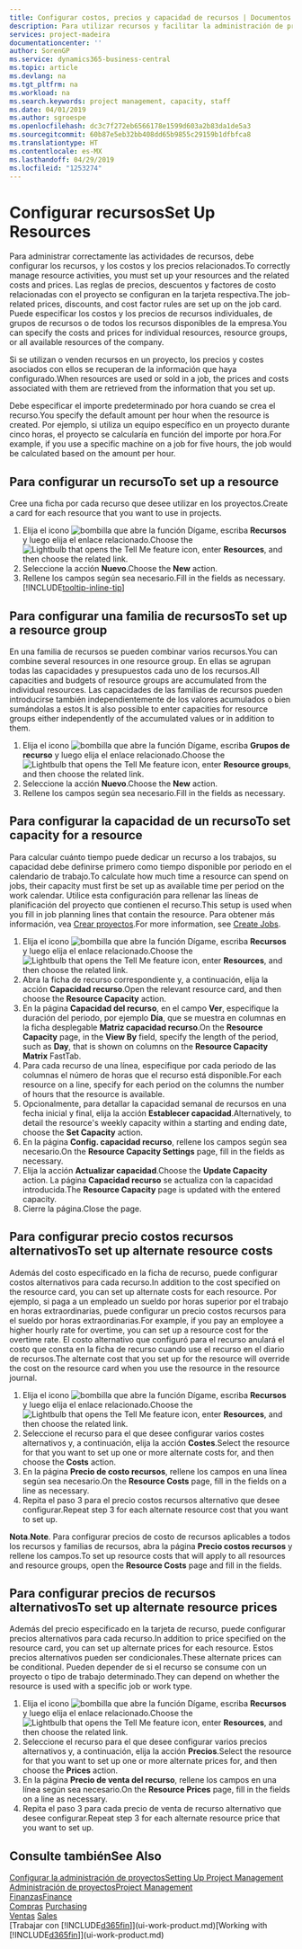 ```yaml
---
title: Configurar costos, precios y capacidad de recursos | Documentos de Microsoft
description: Para utilizar recursos y facilitar la administración de proyectos, especifique costes y precios para recursos individuales o grupos de recursos, y configure la capacidad de recursos.
services: project-madeira
documentationcenter: ''
author: SorenGP
ms.service: dynamics365-business-central
ms.topic: article
ms.devlang: na
ms.tgt_pltfrm: na
ms.workload: na
ms.search.keywords: project management, capacity, staff
ms.date: 04/01/2019
ms.author: sgroespe
ms.openlocfilehash: dc3c7f272eb6566178e1599d603a2b83da1de5a3
ms.sourcegitcommit: 60b87e5eb32bb408dd65b9855c29159b1dfbfca8
ms.translationtype: HT
ms.contentlocale: es-MX
ms.lasthandoff: 04/29/2019
ms.locfileid: "1253274"
---
```

# <a name="set-up-resources"></a><span data-ttu-id="fcbcc-103">Configurar recursos</span><span class="sxs-lookup"><span data-stu-id="fcbcc-103">Set Up Resources</span></span>
<span data-ttu-id="fcbcc-104">Para administrar correctamente las actividades de recursos, debe configurar los recursos, y los costos y los precios relacionados.</span><span class="sxs-lookup"><span data-stu-id="fcbcc-104">To correctly manage resource activities, you must set up your resources and the related costs and prices.</span></span> <span data-ttu-id="fcbcc-105">Las reglas de precios, descuentos y factores de costo relacionadas con el proyecto se configuran en la tarjeta respectiva.</span><span class="sxs-lookup"><span data-stu-id="fcbcc-105">The job-related prices, discounts, and cost factor rules are set up on the job card.</span></span> <span data-ttu-id="fcbcc-106">Puede especificar los costos y los precios de recursos individuales, de grupos de recursos o de todos los recursos disponibles de la empresa.</span><span class="sxs-lookup"><span data-stu-id="fcbcc-106">You can specify the costs and prices for individual resources, resource groups, or all available resources of the company.</span></span>

<span data-ttu-id="fcbcc-107">Si se utilizan o venden recursos en un proyecto, los precios y costes asociados con ellos se recuperan de la información que haya configurado.</span><span class="sxs-lookup"><span data-stu-id="fcbcc-107">When resources are used or sold in a job, the prices and costs associated with them are retrieved from the information that you set up.</span></span>

<span data-ttu-id="fcbcc-108">Debe especificar el importe predeterminado por hora cuando se crea el recurso.</span><span class="sxs-lookup"><span data-stu-id="fcbcc-108">You specify the default amount per hour when the resource is created.</span></span> <span data-ttu-id="fcbcc-109">Por ejemplo, si utiliza un equipo específico en un proyecto durante cinco horas, el proyecto se calcularía en función del importe por hora.</span><span class="sxs-lookup"><span data-stu-id="fcbcc-109">For example, if you use a specific machine on a job for five hours, the job would be calculated based on the amount per hour.</span></span>

## <a name="to-set-up-a-resource"></a><span data-ttu-id="fcbcc-110">Para configurar un recurso</span><span class="sxs-lookup"><span data-stu-id="fcbcc-110">To set up a resource</span></span>
<span data-ttu-id="fcbcc-111">Cree una ficha por cada recurso que desee utilizar en los proyectos.</span><span class="sxs-lookup"><span data-stu-id="fcbcc-111">Create a card for each resource that you want to use in projects.</span></span>

1. <span data-ttu-id="fcbcc-112">Elija el icono ![bombilla que abre la función Dígame](media/ui-search/search_small.png "Dígame que desea hacer"), escriba **Recursos** y luego elija el enlace relacionado.</span><span class="sxs-lookup"><span data-stu-id="fcbcc-112">Choose the ![Lightbulb that opens the Tell Me feature](media/ui-search/search_small.png "Tell me what you want to do") icon, enter **Resources**, and then choose the related link.</span></span>
2. <span data-ttu-id="fcbcc-113">Seleccione la acción **Nuevo**.</span><span class="sxs-lookup"><span data-stu-id="fcbcc-113">Choose the **New** action.</span></span>
3. <span data-ttu-id="fcbcc-114">Rellene los campos según sea necesario.</span><span class="sxs-lookup"><span data-stu-id="fcbcc-114">Fill in the fields as necessary.</span></span> [!INCLUDE[tooltip-inline-tip](includes/tooltip-inline-tip_md.md)]  

## <a name="to-set-up-a-resource-group"></a><span data-ttu-id="fcbcc-115">Para configurar una familia de recursos</span><span class="sxs-lookup"><span data-stu-id="fcbcc-115">To set up a resource group</span></span>
<span data-ttu-id="fcbcc-116">En una familia de recursos se pueden combinar varios recursos.</span><span class="sxs-lookup"><span data-stu-id="fcbcc-116">You can combine several resources in one resource group.</span></span> <span data-ttu-id="fcbcc-117">En ellas se agrupan todas las capacidades y presupuestos cada uno de los recursos.</span><span class="sxs-lookup"><span data-stu-id="fcbcc-117">All capacities and budgets of resource groups are accumulated from the individual resources.</span></span> <span data-ttu-id="fcbcc-118">Las capacidades de las familias de recursos pueden introducirse también independientemente de los valores acumulados o bien sumándolas a estos.</span><span class="sxs-lookup"><span data-stu-id="fcbcc-118">It is also possible to enter capacities for resource groups either independently of the accumulated values or in addition to them.</span></span>

1. <span data-ttu-id="fcbcc-119">Elija el icono ![bombilla que abre la función Dígame](media/ui-search/search_small.png "Dígame que desea hacer"), escriba **Grupos de recurso** y luego elija el enlace relacionado.</span><span class="sxs-lookup"><span data-stu-id="fcbcc-119">Choose the ![Lightbulb that opens the Tell Me feature](media/ui-search/search_small.png "Tell me what you want to do") icon, enter **Resource groups**, and then choose the related link.</span></span>
2. <span data-ttu-id="fcbcc-120">Seleccione la acción **Nuevo**.</span><span class="sxs-lookup"><span data-stu-id="fcbcc-120">Choose the **New** action.</span></span>
3. <span data-ttu-id="fcbcc-121">Rellene los campos según sea necesario.</span><span class="sxs-lookup"><span data-stu-id="fcbcc-121">Fill in the fields as necessary.</span></span>

## <a name="to-set-capacity-for-a-resource"></a><span data-ttu-id="fcbcc-122">Para configurar la capacidad de un recurso</span><span class="sxs-lookup"><span data-stu-id="fcbcc-122">To set capacity for a resource</span></span>
<span data-ttu-id="fcbcc-123">Para calcular cuánto tiempo puede dedicar un recurso a los trabajos, su capacidad debe definirse primero como tiempo disponible por periodo en el calendario de trabajo.</span><span class="sxs-lookup"><span data-stu-id="fcbcc-123">To calculate how much time a resource can spend on jobs, their capacity must first be set up as available time per period on the work calendar.</span></span> <span data-ttu-id="fcbcc-124">Utilice esta configuración para rellenar las líneas de planificación del proyecto que contienen el recurso.</span><span class="sxs-lookup"><span data-stu-id="fcbcc-124">This setup is used when you fill in job planning lines that contain the resource.</span></span> <span data-ttu-id="fcbcc-125">Para obtener más información, vea [Crear proyectos](projects-how-create-jobs.md).</span><span class="sxs-lookup"><span data-stu-id="fcbcc-125">For more information, see [Create Jobs](projects-how-create-jobs.md).</span></span>

1. <span data-ttu-id="fcbcc-126">Elija el icono ![bombilla que abre la función Dígame](media/ui-search/search_small.png "Dígame que desea hacer"), escriba **Recursos** y luego elija el enlace relacionado.</span><span class="sxs-lookup"><span data-stu-id="fcbcc-126">Choose the ![Lightbulb that opens the Tell Me feature](media/ui-search/search_small.png "Tell me what you want to do") icon, enter **Resources**, and then choose the related link.</span></span>
2. <span data-ttu-id="fcbcc-127">Abra la ficha de recurso correspondiente y, a continuación, elija la acción **Capacidad recurso**.</span><span class="sxs-lookup"><span data-stu-id="fcbcc-127">Open the relevant resource card, and then choose the **Resource Capacity** action.</span></span>
3. <span data-ttu-id="fcbcc-128">En la página **Capacidad del recurso**, en el campo **Ver**, especifique la duración del periodo, por ejemplo **Día**, que se muestra en columnas en la ficha desplegable **Matriz capacidad recurso**.</span><span class="sxs-lookup"><span data-stu-id="fcbcc-128">On the **Resource Capacity** page, in the **View By** field, specify the length of the period, such as **Day**, that is shown on columns on the **Resource Capacity Matrix** FastTab.</span></span>
4. <span data-ttu-id="fcbcc-129">Para cada recurso de una línea, especifique por cada periodo de las columnas el número de horas que el recurso está disponible.</span><span class="sxs-lookup"><span data-stu-id="fcbcc-129">For each resource on a line, specify for each period on the columns the number of hours that the resource is available.</span></span>
5. <span data-ttu-id="fcbcc-130">Opcionalmente, para detallar la capacidad semanal de recursos en una fecha inicial y final, elija la acción **Establecer capacidad**.</span><span class="sxs-lookup"><span data-stu-id="fcbcc-130">Alternatively, to detail the resource's weekly capacity within a starting and ending date, choose the **Set Capacity** action.</span></span>
6. <span data-ttu-id="fcbcc-131">En la página **Config. capacidad recurso**, rellene los campos según sea necesario.</span><span class="sxs-lookup"><span data-stu-id="fcbcc-131">On the **Resource Capacity Settings** page, fill in the fields as necessary.</span></span>
7. <span data-ttu-id="fcbcc-132">Elija la acción **Actualizar capacidad**.</span><span class="sxs-lookup"><span data-stu-id="fcbcc-132">Choose the **Update Capacity** action.</span></span> <span data-ttu-id="fcbcc-133">La página **Capacidad recurso** se actualiza con la capacidad introducida.</span><span class="sxs-lookup"><span data-stu-id="fcbcc-133">The **Resource Capacity** page is updated with the entered capacity.</span></span>
8. <span data-ttu-id="fcbcc-134">Cierre la página.</span><span class="sxs-lookup"><span data-stu-id="fcbcc-134">Close the page.</span></span>

## <a name="to-set-up-alternate-resource-costs"></a><span data-ttu-id="fcbcc-135">Para configurar precio costos recursos alternativos</span><span class="sxs-lookup"><span data-stu-id="fcbcc-135">To set up alternate resource costs</span></span>
<span data-ttu-id="fcbcc-136">Además del costo especificado en la ficha de recurso, puede configurar costos alternativos para cada recurso.</span><span class="sxs-lookup"><span data-stu-id="fcbcc-136">In addition to the cost specified on the resource card, you can set up alternate costs for each resource.</span></span> <span data-ttu-id="fcbcc-137">Por ejemplo, si paga a un empleado un sueldo por horas superior por el trabajo en horas extraordinarias, puede configurar un precio costos recursos para el sueldo por horas extraordinarias.</span><span class="sxs-lookup"><span data-stu-id="fcbcc-137">For example, if you pay an employee a higher hourly rate for overtime, you can set up a resource cost for the overtime rate.</span></span> <span data-ttu-id="fcbcc-138">El costo alternativo que configuró para el recurso anulará el costo que consta en la ficha de recurso cuando use el recurso en el diario de recursos.</span><span class="sxs-lookup"><span data-stu-id="fcbcc-138">The alternate cost that you set up for the resource will override the cost on the resource card when you use the resource in the resource journal.</span></span>

1. <span data-ttu-id="fcbcc-139">Elija el icono ![bombilla que abre la función Dígame](media/ui-search/search_small.png "Dígame que desea hacer"), escriba **Recursos** y luego elija el enlace relacionado.</span><span class="sxs-lookup"><span data-stu-id="fcbcc-139">Choose the ![Lightbulb that opens the Tell Me feature](media/ui-search/search_small.png "Tell me what you want to do") icon, enter **Resources**, and then choose the related link.</span></span>  
2. <span data-ttu-id="fcbcc-140">Seleccione el recurso para el que desee configurar varios costes alternativos y, a continuación, elija la acción **Costes**.</span><span class="sxs-lookup"><span data-stu-id="fcbcc-140">Select the resource for that you want to set up one or more alternate costs for, and then choose the **Costs** action.</span></span>  
3. <span data-ttu-id="fcbcc-141">En la página **Precio de costo recursos**, rellene los campos en una línea según sea necesario.</span><span class="sxs-lookup"><span data-stu-id="fcbcc-141">On the **Resource Costs** page, fill in the fields on a line as necessary.</span></span>  
4. <span data-ttu-id="fcbcc-142">Repita el paso 3 para el precio costos recursos alternativo que desee configurar.</span><span class="sxs-lookup"><span data-stu-id="fcbcc-142">Repeat step 3 for each alternate resource cost that you want to set up.</span></span>

<span data-ttu-id="fcbcc-143">**Nota**.</span><span class="sxs-lookup"><span data-stu-id="fcbcc-143">**Note**.</span></span> <span data-ttu-id="fcbcc-144">Para configurar precios de costo de recursos aplicables a todos los recursos y familias de recursos, abra la página **Precio costos recursos** y rellene los campos.</span><span class="sxs-lookup"><span data-stu-id="fcbcc-144">To set up resource costs that will apply to all resources and resource groups, open the **Resource Costs** page and fill in the fields.</span></span>

## <a name="to-set-up-alternate-resource-prices"></a><span data-ttu-id="fcbcc-145">Para configurar precios de recursos alternativos</span><span class="sxs-lookup"><span data-stu-id="fcbcc-145">To set up alternate resource prices</span></span>
<span data-ttu-id="fcbcc-146">Además del precio especificado en la tarjeta de recurso, puede configurar precios alternativos para cada recurso.</span><span class="sxs-lookup"><span data-stu-id="fcbcc-146">In addition to price specified on the resource card, you can set up alternate prices for each resource.</span></span> <span data-ttu-id="fcbcc-147">Estos precios alternativos pueden ser condicionales.</span><span class="sxs-lookup"><span data-stu-id="fcbcc-147">These alternate prices can be conditional.</span></span> <span data-ttu-id="fcbcc-148">Pueden depender de si el recurso se consume con un proyecto o tipo de trabajo determinado.</span><span class="sxs-lookup"><span data-stu-id="fcbcc-148">They can depend on whether the resource is used with a specific job or work type.</span></span>

1. <span data-ttu-id="fcbcc-149">Elija el icono ![bombilla que abre la función Dígame](media/ui-search/search_small.png "Dígame que desea hacer"), escriba **Recursos** y luego elija el enlace relacionado.</span><span class="sxs-lookup"><span data-stu-id="fcbcc-149">Choose the ![Lightbulb that opens the Tell Me feature](media/ui-search/search_small.png "Tell me what you want to do") icon, enter **Resources**, and then choose the related link.</span></span>
2. <span data-ttu-id="fcbcc-150">Seleccione el recurso para el que desee configurar varios precios alternativos y, a continuación, elija la acción **Precios**.</span><span class="sxs-lookup"><span data-stu-id="fcbcc-150">Select the resource for that you want to set up one or more alternate prices for, and then choose the **Prices** action.</span></span>
3. <span data-ttu-id="fcbcc-151">En la página **Precio de venta del recurso**, rellene los campos en una línea según sea necesario.</span><span class="sxs-lookup"><span data-stu-id="fcbcc-151">On the **Resource Prices** page, fill in the fields on a line as necessary.</span></span>
4. <span data-ttu-id="fcbcc-152">Repita el paso 3 para cada precio de venta de recurso alternativo que desee configurar.</span><span class="sxs-lookup"><span data-stu-id="fcbcc-152">Repeat step 3 for each alternate resource price that you want to set up.</span></span>

## <a name="see-also"></a><span data-ttu-id="fcbcc-153">Consulte también</span><span class="sxs-lookup"><span data-stu-id="fcbcc-153">See Also</span></span>
[<span data-ttu-id="fcbcc-154">Configurar la administración de proyectos</span><span class="sxs-lookup"><span data-stu-id="fcbcc-154">Setting Up Project Management</span></span>](projects-setup-projects.md)  
[<span data-ttu-id="fcbcc-155">Administración de proyectos</span><span class="sxs-lookup"><span data-stu-id="fcbcc-155">Project Management</span></span>](projects-manage-projects.md)  
[<span data-ttu-id="fcbcc-156">Finanzas</span><span class="sxs-lookup"><span data-stu-id="fcbcc-156">Finance</span></span>](finance.md)  
<span data-ttu-id="fcbcc-157">[Compras](purchasing-manage-purchasing.md)       </span><span class="sxs-lookup"><span data-stu-id="fcbcc-157">[Purchasing](purchasing-manage-purchasing.md)       </span></span>  
<span data-ttu-id="fcbcc-158">[Ventas](sales-manage-sales.md)    </span><span class="sxs-lookup"><span data-stu-id="fcbcc-158">[Sales](sales-manage-sales.md)    </span></span>  
<span data-ttu-id="fcbcc-159">[Trabajar con [!INCLUDE[d365fin](includes/d365fin_md.md)]](ui-work-product.md)</span><span class="sxs-lookup"><span data-stu-id="fcbcc-159">[Working with [!INCLUDE[d365fin](includes/d365fin_md.md)]](ui-work-product.md)</span></span>  
